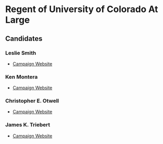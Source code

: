 # Regent of University of Colorado At Large

## Candidates

### Leslie Smith
* [Campaign Website][1]
### Ken Montera
* [Campaign Website][2]
### Christopher E. Otwell 
* [Campaign Website][3]
### James K. Triebert
* [Campaign Website][4]

[1]: https://www.lesleyforcu.org/
[2]: https://monteraforcuregent.com/
[3]: https://www.facebook.com/otwellc4CURegent/
[4]: https://www.linkedin.com/in/james-treibert-74259118/
